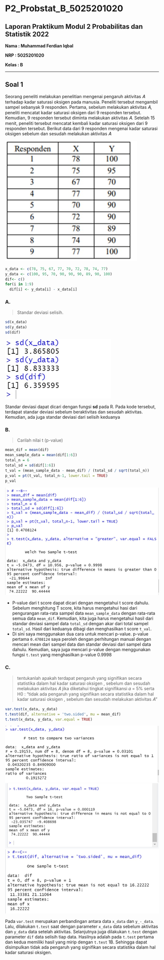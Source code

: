 # P2_Probstat_B_5025201020
## Laporan Praktikum Modul 2 Probabilitas dan Statistik 2022

**Nama  : Muhammad Ferdian Iqbal**

**NRP   : 5025201020**

**Kelas : B**

***

## **Soal 1**
Seorang peneliti melakukan penelitian mengenai pengaruh aktivitas 𝐴 terhadap kadar saturasi oksigen pada manusia. Peneliti tersebut mengambil sampel sebanyak 9 responden. Pertama, sebelum melakukan aktivitas 𝐴, peneliti mencatat kadar saturasi oksigen dari 9 responden tersebut. Kemudian, 9 responden tersebut diminta melakukan aktivitas 𝐴. Setelah 15 menit, peneliti tersebut mencatat kembali kadar saturasi oksigen dari 9 responden tersebut. Berikut data dari 9 responden
mengenai kadar saturasi oksigen sebelum dan sesudah melakukan aktivitas 𝐴

![1](screenshots/1.jpg)


``` R
x_data <- c(78, 75, 67, 77, 70, 72, 78, 74, 77)
y_data <- c(100, 95, 70, 90, 90, 90, 89, 90, 100)
dif<- c()
for(i in 1:9)
  dif[i] <- y_data[i] - x_data[i]
```

### A.
> Standar deviasi selisih.

``` R
sd(x_data)
sd(y_data)
sd(dif)
```

![1.a](screenshots/1A.jpg)

Standar deviasi dapat dicari dengan fungsi **sd** pada R. Pada kode tersebut, terdapat standar deviasi sebelum beraktivitas dan sesudah aktivitas. Kemudian, ada juga standar deviasi dari selisih keduanya

### B.
>Carilah nilai t (p-value)

``` R
mean_dif = mean(dif)
mean_sample_data = mean(dif[1:6])
total_n = 6
total_sd = sd(dif[1:6])
t_val = (mean_sample_data - mean_dif) / (total_sd / sqrt(total_n))
p_val = pt(t_val, total_n-1, lower.tail = TRUE)
p_val


```

![1.b](screenshots/1B.jpg)

- P-value dari t score dapat dicari dengan mengetahui t score dahulu. Sebelum menghitung T score, kita harus mengetahui hasi dari pengurangan rata-rata sampel data `mean_sample_data` dengan rata-rata semua data `mean_dif`. Kemudian, kita juga harus mengetahui hasil dari standar deviasi sampel data `total_sd` dengan akar dari total sampel `total_sd`. Hasil dari keduanya dibagi dan menghasilkan t score `t_val`.
- Di sini saya menggunakan dua cara untuk mencari p-value. p-value pertama `0.4708124` saya peroleh dengan perhitungan manual dengan mencari mean dari sampel data dan standar deviasi dari sampel data dahulu. Kemudian, saya juga mencari p-value dengan menggunakan fungsi `t.test` yang menghasilkan p-value 0.9998

### C.
> tentukanlah apakah terdapat pengaruh yang signifikan secara statistika dalam hal kadar saturasi oksigen , sebelum dan sesudah melakukan aktivitas 𝐴 jika diketahui tingkat signifikansi 𝛼 = 5% serta H0 : “tidak ada pengaruh yang signifikan secara statistika dalam hal kadar saturasi oksigen , sebelum dan sesudah melakukan aktivitas 𝐴”

``` R
var.test(x_data, y_data)
t.test(dif, alternative = 'two.sided', mu = mean_dif)
t.test(x_data, y_data, var.equal = TRUE)
```

![1.c](screenshots/1_C.jpg)
![1.c](screenshots/1__C.jpg)
![1.c](screenshots/1C.jpg)

Pada `var.test` merupakan perbandingan antara data `x_data` dan `y_-_data`. Lalu, dilakukan `t.test` saat dengan parameter `x_data` data sebelum aktivitas dan `y_data` data setelah aktivitas. Selanjutnya juga dilakukan `t.test` dengan parameter `dif` data selisih tiap data. Hasilnya adalah pada `t.test` pertama dan kedua memiliki hasil yang mirip dengan `t.test` 1B. Sehingga dapat disimpulkan tidak ada pengaruh yang signifikan secara statistika dalam hal kadar saturasi oksigen.
